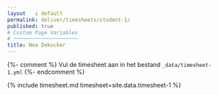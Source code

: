 ```yaml
---
layout   : default
permalink: deliver/timesheets/student-1/
published: true
# Custom Page Variables
# ─────────────────────
title: Noa Dekocker
---
```

{%- comment %}
Vul de timesheet aan in het bestand `_data/timesheet-1.yml`
{%- endcomment %}

{% include timesheet.md timesheet=site.data.timesheet-1 %}
